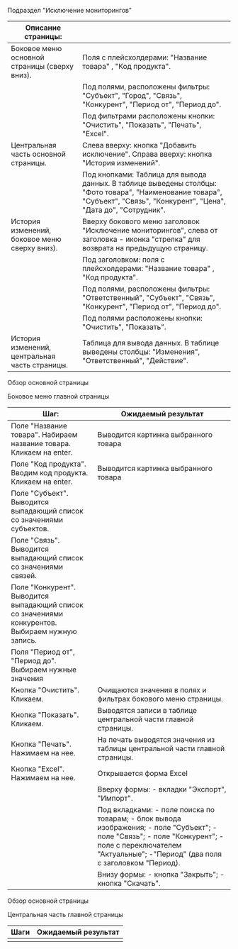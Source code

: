 Подраздел "Исключение мониторингов"

| Описание страницы:                             |                                                                                                                                                                                                                                                                                                                      |
| ---------------------------------------------- | -------------------------------------------------------------------------------------------------------------------------------------------------------------------------------------------------------------------------------------------------------------------------------------------------------------------- |
| Боковое меню основной страницы (сверху вниз).  | Поля с плейсхолдерами: "Название товара" , "Код продукта".                                                                                                                                                                                                                                                           |
|                                                | Под полями, расположены фильтры: "Субъект", "Город", "Связь", "Конкурент", "Период от", "Период до".                                                                                                                                                                                                                 |
|                                                | Под фильтрами расположены кнопки: "Очистить", "Показать", "Печать", "Excel".                                                                                                                                                                                                                                         |
| Центральная часть основной страницы.           | Слева вверху:                                                                                   кнопка "Добавить исключение".                                                   Справа вверху:                                                                                           кнопка "История изменений". |
|                                                | Под кнопками: Таблица для  вывода данных.                                        В таблице выведены столбцы: "Фото товара", "Наименование товара", "Субъект", "Связь", "Конкурент", "Цена", "Дата до", "Сотрудник".                                                                                                  |
| История изменений, боковое меню сверху вниз).  | Вверху бокового меню заголовок "Исключение мониторингов", слева от заголовка - иконка "стрелка" для  возврата на предыдущую страницу.                                                                                                                                                                                |
|                                                | Под заголовком:                                                                              поля с плейсхолдерами: "Название товара" , "Код продукта".                                                                                                                                                              |
|                                                | Под полями, расположены фильтры: "Ответственный", "Субъект",  "Связь", "Конкурент", "Период от", "Период до".                                                                                                                                                                                                        |
|                                                | Под полями расположены кнопки: "Очистить", "Показать".                                                                                                                                                                                                                                                               |
| История изменений, центральная часть страницы. | Таблица для  вывода данных. В таблице выведены столбцы:  "Изменения", "Ответственный", "Действие".                                                                                                                                                                                                                   |



Обзор основной страницы

Боковое меню главной страницы

| Шаг:                                                                                              | Ожидаемый результат                                                                                                                                                                                                                                                                                                                                                                                                                                                                                                                                                                                                                                                                                                          |
| ------------------------------------------------------------------------------------------------- | ---------------------------------------------------------------------------------------------------------------------------------------------------------------------------------------------------------------------------------------------------------------------------------------------------------------------------------------------------------------------------------------------------------------------------------------------------------------------------------------------------------------------------------------------------------------------------------------------------------------------------------------------------------------------------------------------------------------------------- |
| Поле "Название товара". Набираем название товара. Кликаем на enter.                               | Выводится картинка выбранного товара                                                                                                                                                                                                                                                                                                                                                                                                                                                                                                                                                                                                                                                                                         |
| Поле "Код продукта". Вводим код продукта. Кликаем на  enter.                                      | Выводится картинка выбранного товара                                                                                                                                                                                                                                                                                                                                                                                                                                                                                                                                                                                                                                                                                         |
| Поле "Субъект". Выводится выпадающий список со значениями субъектов.                              |                                                                                                                                                                                                                                                                                                                                                                                                                                                                                                                                                                                                                                                                                                                              |
| Поле "Связь".  Выводится выпадающий список со значениями связей.                                  |                                                                                                                                                                                                                                                                                                                                                                                                                                                                                                                                                                                                                                                                                                                              |
| Поле "Конкурент".  Выводится выпадающий список со значениями конкурентов. Выбираем нужную запись. |                                                                                                                                                                                                                                                                                                                                                                                                                                                                                                                                                                                                                                                                                                                              |
| Поля "Период от", "Период до". Выбираем нужные значения                                           |                                                                                                                                                                                                                                                                                                                                                                                                                                                                                                                                                                                                                                                                                                                              |
| Кнопка "Очистить". Кликаем.                                                                       | Очищаются значения в полях и фильтрах бокового меню страницы.                                                                                                                                                                                                                                                                                                                                                                                                                                                                                                                                                                                                                                                                |
| Кнопка "Показать". Кликаем.                                                                       | Выводятся записи в таблице центральной части главной страницы.                                                                                                                                                                                                                                                                                                                                                                                                                                                                                                                                                                                                                                                               |
| Кнопка "Печать". Нажимаем на нее.                                                                 | На печать выводятся значения из таблицы центральной части главной страницы.                                                                                                                                                                                                                                                                                                                                                                                                                                                                                                                                                                                                                                                  |
| Кнопка "Excel". Нажимаем на нее.                                                                  | Открывается форма Excel                                                                                                                                                                                                                                                                                                                                                                                                                                                                                                                                                                                                                                                                                                      |
|                                                                                                   | Вверху формы:                                                                                      - вкладки "Экспорт", "Импорт".                                                                                                                                                                                                                                                                                                                                                                                                                                                                                                                                                                                            |
|                                                                                                   | Под вкладками:                                                                                     - поле поиска по товарам;                                                                   - блок вывода изображения;                                                               - поле "Субъект";                                                                                  - поле "Связь";                                                                                      - поле "Конкурент";                                                                              - поле с переключателем "Актуальные";                                            -"Период" (два поля с заголовком "Период). |
|                                                                                                   | Внизу формы:                                                                                        - кнопка "Закрыть";                                                                               - кнопка "Скачать".                                                                                                                                                                                                                                                                                                                                                                                                                                                                                                    |

Обзор основной страницы

Центральная часть  главной страницы

| Шаги | Ожидаемый результат |
| ---- | ------------------- |
|      |                     |
